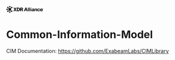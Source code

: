 


<img
  src="XDR%20Logo.svg"
  alt="XDR Logo"
  title="XDR Logo"
  style="display: inline-block; margin: 0 auto; max-width: 100px">

# Common-Information-Model
CIM Documentation: https://github.com/ExabeamLabs/CIMLibrary
